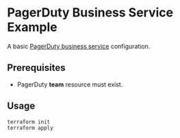 # PagerDuty Business Service Example

A basic [PagerDuty business service](https://support.pagerduty.com/main/docs/business-services) configuration.

## Prerequisites

* PagerDuty **team** resource must exist.

## Usage

```shell
terraform init
terraform apply
```
